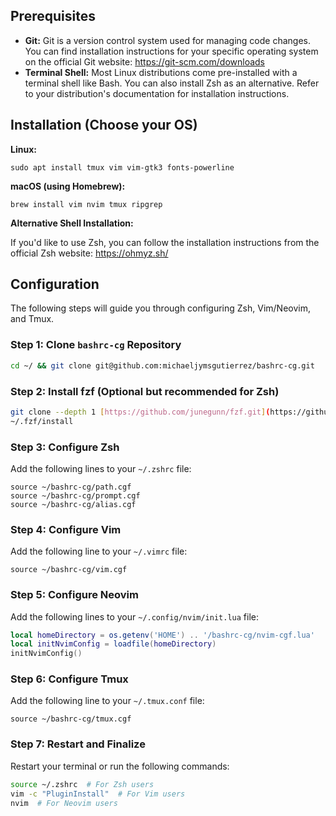 ## Prerequisites

- **Git:** Git is a version control system used for managing code changes. You can find installation instructions for your specific operating system on the official Git website: https://git-scm.com/downloads
- **Terminal Shell:** Most Linux distributions come pre-installed with a terminal shell like Bash. You can also install Zsh as an alternative. Refer to your distribution's documentation for installation instructions.

## Installation (Choose your OS)

**Linux:**

```
sudo apt install tmux vim vim-gtk3 fonts-powerline
```

**macOS (using Homebrew):**

```
brew install vim nvim tmux ripgrep
```

**Alternative Shell Installation:**

If you'd like to use Zsh, you can follow the installation instructions from the official Zsh website: https://ohmyz.sh/

## Configuration

The following steps will guide you through configuring Zsh, Vim/Neovim, and Tmux.

### Step 1: Clone `bashrc-cg` Repository

```bash
cd ~/ && git clone git@github.com:michaeljymsgutierrez/bashrc-cg.git
```

### Step 2: Install fzf (Optional but recommended for Zsh)

```bash
git clone --depth 1 [https://github.com/junegunn/fzf.git](https://github.com/junegunn/fzf.git) ~/.fzf
~/.fzf/install
```

### Step 3: Configure Zsh

Add the following lines to your `~/.zshrc` file:

```
source ~/bashrc-cg/path.cgf
source ~/bashrc-cg/prompt.cgf
source ~/bashrc-cg/alias.cgf
```

### Step 4: Configure Vim

Add the following line to your `~/.vimrc` file:

```
source ~/bashrc-cg/vim.cgf
```

### Step 5: Configure Neovim

Add the following lines to your `~/.config/nvim/init.lua` file:

```lua
local homeDirectory = os.getenv('HOME') .. '/bashrc-cg/nvim-cgf.lua'
local initNvimConfig = loadfile(homeDirectory)
initNvimConfig()
```

### Step 6: Configure Tmux

Add the following line to your `~/.tmux.conf` file:

```
source ~/bashrc-cg/tmux.cgf
```

### Step 7: Restart and Finalize

Restart your terminal or run the following commands:

```bash
source ~/.zshrc  # For Zsh users
vim -c "PluginInstall"  # For Vim users
nvim  # For Neovim users

